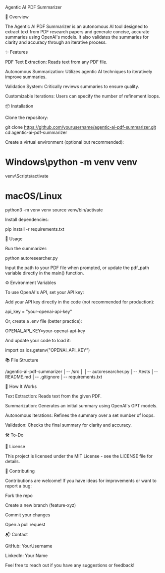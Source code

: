 Agentic AI PDF Summarizer

🚀 Overview

The Agentic AI PDF Summarizer is an autonomous AI tool designed to extract text from PDF research papers and generate concise, accurate summaries using OpenAI's models. It also validates the summaries for clarity and accuracy through an iterative process.

✨ Features

PDF Text Extraction: Reads text from any PDF file.

Autonomous Summarization: Utilizes agentic AI techniques to iteratively improve summaries.

Validation System: Critically reviews summaries to ensure quality.

Customizable Iterations: Users can specify the number of refinement loops.

📦 Installation

Clone the repository:

git clone https://github.com/yourusername/agentic-ai-pdf-summarizer.git
cd agentic-ai-pdf-summarizer

Create a virtual environment (optional but recommended):

# Windows\python -m venv venv
venv\Scripts\activate

# macOS/Linux
python3 -m venv venv
source venv/bin/activate

Install dependencies:

pip install -r requirements.txt

🔧 Usage

Run the summarizer:

python autoresearcher.py

Input the path to your PDF file when prompted, or update the pdf_path variable directly in the main() function.

⚙️ Environment Variables

To use OpenAI's API, set your API key:

Add your API key directly in the code (not recommended for production):

api_key = "your-openai-api-key"

Or, create a .env file (better practice):

OPENAI_API_KEY=your-openai-api-key

And update your code to load it:

import os
ios.getenv("OPENAI_API_KEY")

📚 File Structure

/agentic-ai-pdf-summarizer
│-- /src
│   │-- autoresearcher.py
│-- /tests
│-- README.md
│-- .gitignore
│-- requirements.txt

🤖 How It Works

Text Extraction: Reads text from the given PDF.

Summarization: Generates an initial summary using OpenAI's GPT models.

Autonomous Iterations: Refines the summary over a set number of loops.

Validation: Checks the final summary for clarity and accuracy.

🛠️ To-Do



📜 License

This project is licensed under the MIT License - see the LICENSE file for details.

🌟 Contributing

Contributions are welcome! If you have ideas for improvements or want to report a bug:

Fork the repo

Create a new branch (feature-xyz)

Commit your changes

Open a pull request

📬 Contact

GitHub: YourUsername

LinkedIn: Your Name

Feel free to reach out if you have any suggestions or feedback!